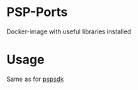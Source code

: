 PSP-Ports
=========

Docker-image with useful libraries installed

Usage
=====

Same as for [pspsdk](https://github.com/bkcsoft/pspsdk)
